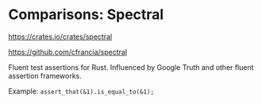 # Comparisons: Spectral

https://crates.io/crates/spectral

https://github.com/cfrancia/spectral

Fluent test assertions for Rust. Influenced by Google Truth and other fluent assertion frameworks.

Example: `assert_that(&1).is_equal_to(&1);`
